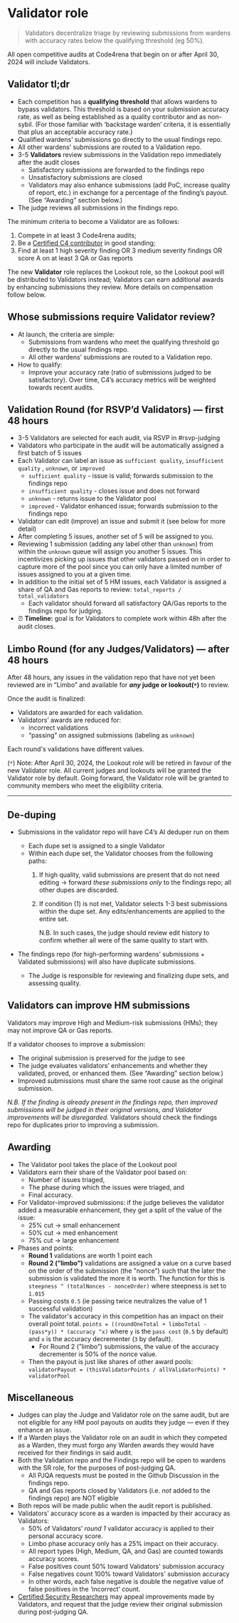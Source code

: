 # Validator role

> Validators decentralize triage by reviewing submissions from wardens with accuracy rates below the qualifying threshold (eg 50%).
> 

All open competitive audits at Code4rena that begin on or after April 30, 2024 will include Validators.

## Validator tl;dr

- Each competition has a **qualifying threshold** that allows wardens to bypass validators. This threshold is based on your submission accuracy rate, as well as being established as a quality contributor and as non-sybil. (For those familiar with ‘backstage warden’ criteria, it is essentially that plus an acceptable accuracy rate.)
- Qualified wardens’ submissions go directly to the usual findings repo.
- All other wardens’ submissions are routed to a Validation repo.
- 3-5 **Validators** review submissions in the Validation repo immediately after the audit closes
    - Satisfactory submissions are forwarded to the findings repo
    - Unsatisfactory submissions are closed
    - Validators may also enhance submissions (add PoC, increase quality of report, etc.) in exchange for a percentage of the finding’s payout. (See “Awarding” section below.)
- The judge reviews all submissions in the findings repo.

The minimum criteria to become a Validator are as follows: 

1. Compete in at least 3 Code4rena audits;
2. Be a [Certified C4 contributor](https://docs.code4rena.com/roles/certified-contributors) in good standing;
3. Find at least 1 high severity finding OR 3 medium severity findings OR score A on at least 3 QA or Gas reports

The new **Validator** role replaces the Lookout role, so the Lookout pool will be distributed to Validators instead; Validators can earn additional awards by enhancing submissions they review. More details on compensation follow below. 

## Whose submissions require Validator review?

- At launch, the criteria are simple:
    - Submissions from wardens who meet the qualifying threshold go directly to the usual findings repo.
    - All other wardens’ submissions are routed to a Validation repo.
- How to qualify:
    - Improve your accuracy rate (ratio of submissions judged to be satisfactory). Over time, C4’s accuracy metrics will be weighted towards recent audits.

## Validation Round (for RSVP’d Validators) — first 48 hours

- 3-5 Validators are selected for each audit, via RSVP in #rsvp-judging
- Validators who participate in the audit will be automatically assigned a first batch of 5 issues
- Each Validator can label an issue as `sufficient quality`, `insufficient quality` , `unknown`, or `improved`
    - `sufficient quality` - issue is valid; forwards submission to the findings repo
    - `insufficient quality` - closes issue and does not forward
    - `unknown` - returns issue to the Validator pool
    - `improved` - Validator enhanced issue; forwards submission to the findings repo
- Validator can edit (improve) an issue and submit it (see below for more detail)
- After completing 5 issues, another set of 5 will be assigned to you.
- Reviewing 1 submission (adding any label other than `unknown`) from within the `unknown` queue will assign you another 5 issues. This incentivizes picking up issues that other validators passed on in order to capture more of the pool since you can only have a limited number of issues assigned to you at a given time.
- In addition to the initial set of 5 HM issues, each Validator is assigned a share of QA and Gas reports to review: `total_reports / total_validators`
    - Each validator should forward all satisfactory QA/Gas reports to the findings repo for judging.
- ⏰ **Timeline:** goal is for Validators to complete work within 48h after the audit closes.

## Limbo Round (for any Judges/Validators) — after 48 hours

After 48 hours, any issues in the validation repo that have not yet been reviewed are in “Limbo” and available for ***any* judge or lookout(`*`)** to review. 

Once the audit is finalized: 

- Validators are awarded for each validation.
- Validators’ awards are reduced for:
    - incorrect validations
    - “passing” on assigned submissions (labeling as `unknown`)

Each round's validations have different values.

(`*`) Note: After April 30, 2024, the Lookout role will be retired in favour of the new Validator role. All current judges and lookouts will be granted the Validator role by default. Going forward, the Validator role will be granted to community members who meet the eligibility criteria. 

---

## De-duping

- Submissions in the validator repo will have C4’s AI deduper run on them
    - Each dupe set is assigned to a single Validator
    - Within each dupe set, the Validator chooses from the following paths:
        1. If high quality, valid submissions are present that do not need editing → forward *these submissions only* to the findings repo; all other dupes are discarded. 
        2. If condition (1) is not met, Validator selects 1-3 best submissions within the dupe set. Any edits/enhancements are applied to the entire set. 
            
            N.B. In such cases, the judge should review edit history to confirm whether all were of the same quality to start with.
            
- The findings repo (for high-performing wardens’ submissions + Validated submissions) will also have duplicate submissions.
    - The Judge is responsible for reviewing and finalizing dupe sets, and assessing quality.

## Validators can improve HM submissions

Validators may improve High and Medium-risk submissions (HMs); they may not improve QA or Gas reports.

If a validator chooses to improve a submission:

- The original submission is preserved for the judge to see
- The judge evaluates validators’ enhancements and whether they validated, proved, or enhanced them. (See “Awarding” section below.)
- Improved submissions must share the same root cause as the original submission.

*N.B. If the finding is already present in the findings repo, then improved submissions will be judged in their original versions, and Validator improvements will be disregarded.* Validators should check the findings repo for duplicates prior to improving a submission.

## Awarding

- The Validator pool takes the place of the Lookout pool
- Validators earn their share of the Validator pool based on:
    - Number of issues triaged,
    - The phase during which the issues were triaged, and
    - Final accuracy.
- For Validator-improved submissions:  if the judge believes the validator added a measurable enhancement, they get a split of the value of the issue:
    - 25% cut → small enhancement
    - 50% cut → med enhancement
    - 75% cut → large enhancement
- Phases and points:
    - **Round 1** validations are worth 1 point each
    - **Round 2 (”limbo”)** validations are assigned a value on a curve based on the order of the submission (the "nonce") such that the later the submission is validated the more it is worth. The function for this is `steepness ^ (totalNonces - nonceOrder)` where steepness is set to `1.015`
    - Passing costs `0.5` (ie passing twice neutralizes the value of 1 successful validation)
    - The validator's accuracy in this competition has an impact on their overall point total. `points = ((roundOneTotal + limboTotal - (pass*y)) * (accuracy ^x)` where `y` is the `pass cost` (`0.5` by default) and `x` is the accuracy decrementer (`3` by default).
        - For Round 2 (”limbo”) submissions, the value of the accuracy decrementer is 50% of the nonce value.
    - Then the payout is just like shares of other award pools: `validatorPayout = (thisValidatorPoints / allValidatorPoints) * validatorPool`

## Miscellaneous

- Judges can play the Judge and Validator role on the same audit, but are not eligible for any HM pool payouts on audits they judge — even if they enhance an issue.
- If a Warden plays the Validator role on an audit in which they competed as a Warden, they must forgo any Warden awards they would have received for their findings in said audit.
- Both the Validation repo and the Findings repo will be open to wardens with the SR role, for the purposes of post-judging QA.
    - All PJQA requests must be posted in the Github Discussion in the findings repo.
    - QA and Gas reports closed by Validators (i.e. *not* added to the findings repo) are NOT eligible 
- Both repos will be made public when the audit report is published.
- Validators’ accuracy score as a warden is impacted by their accuracy as Validators:
    - 50% of Validators’ *round 1* validator accuracy is applied to their personal accuracy score.
    - Limbo phase accuracy only has a 25% impact on their accuracy.
    - All report types (High, Medium, QA, and Gas) are counted towards accuracy scores.
    - False positives count 50% toward Validators' submission accuracy
    - False negatives count 100% toward Validators' submission accuracy
    - In other words, each false negative is double the negative value of false positives in the ‘incorrect’ count.
- [Certified Security Researchers](../certified-contributors/sr-backstage-wardens.md) may appeal improvements made by Validators, and request that the judge review their original submission during post-judging QA.

